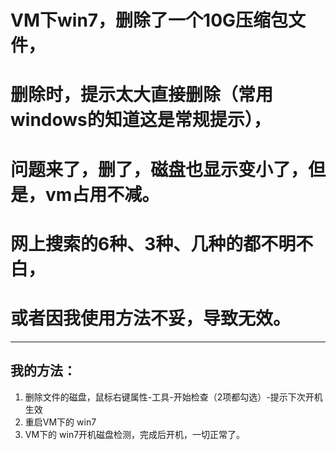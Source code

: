 # VM下win7，删除了一个10G压缩包文件，
# 删除时，提示太大直接删除（常用windows的知道这是常规提示），
# 问题来了，删了，磁盘也显示变小了，但是，vm占用不减。
# 网上搜索的6种、3种、几种的都不明不白，
# 或者因我使用方法不妥，导致无效。
---
## 我的方法：
1. 删除文件的磁盘，鼠标右键属性-工具-开始检查（2项都勾选）-提示下次开机生效
2. 重启VM下的 win7
3. VM下的 win7开机磁盘检测，完成后开机，一切正常了。

